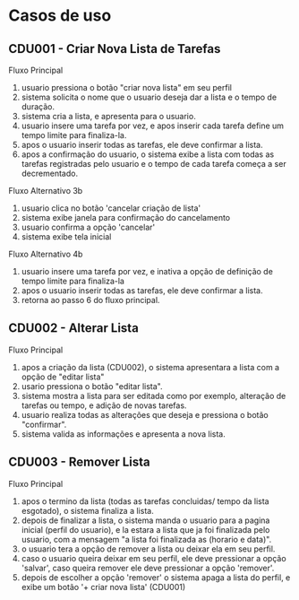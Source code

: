 # Casos de uso

## CDU001 - Criar Nova Lista de Tarefas
Fluxo Principal
  1. usuario pressiona o botão "criar nova lista" em seu perfil
  2. sistema solicita o nome que o usuario deseja dar a lista e o tempo de duração.
  3. sistema cria a lista, e apresenta para o usuario.
  4. usuario insere uma tarefa por vez, e apos inserir cada tarefa define um tempo limite para finaliza-la.
  5. apos o usuario inserir todas as tarefas, ele deve confirmar a lista.
  6. apos a confirmação do usuario, o sistema exibe a lista com todas as tarefas registradas pelo usuario e o tempo de cada tarefa começa a ser decrementado.
  
Fluxo Alternativo 3b

  1. usuario clica no botão 'cancelar criação de lista'
  2. sistema exibe janela para confirmação do cancelamento
  3. usuario confirma a opção 'cancelar'
  4. sistema exibe tela inicial
  
Fluxo Alternativo 4b

  1. usuario insere uma tarefa por vez, e inativa a opção de definição de tempo limite para finaliza-la
  2. apos o usuario inserir todas as tarefas, ele deve confirmar a lista.
  3. retorna ao passo 6 do fluxo principal. 
  
## CDU002 - Alterar Lista
Fluxo Principal
  1. apos a criação da lista (CDU002), o sistema apresentara a lista com a opção de "editar lista"
  2. usario pressiona o botão "editar lista".
  3. sistema mostra a lista para ser editada como por exemplo, alteração de tarefas ou tempo, e adição de novas tarefas.
  4. usuario realiza todas as alterações que deseja e pressiona o botão "confirmar".
  5. sistema valida as informações e apresenta a nova lista.


## CDU003 - Remover Lista
 Fluxo Principal
  1. apos o termino da lista (todas as tarefas concluidas/ tempo da lista esgotado), o sistema finaliza a lista.
  2. depois de finalizar a lista, o sistema manda o usuario para a pagina inicial (perfil do usuario), e la estara a lista que ja foi 
  finalizada pelo usuario, com a mensagem "a lista foi finalizada as (horario e data)".
  3. o usuario tera a opção de remover a lista ou deixar ela em seu perfil.
  4. caso o usuario queira deixar em seu perfil, ele deve pressionar a opção 'salvar', caso queira remover ele deve pressionar a opção 
  'remover'.
  5. depois de escolher a opção 'remover' o sistema apaga a lista do perfil, e exibe um botão '+ criar nova lista' (CDU001)
